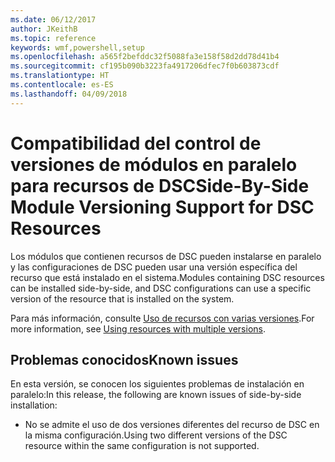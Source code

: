 ```yaml
---
ms.date: 06/12/2017
author: JKeithB
ms.topic: reference
keywords: wmf,powershell,setup
ms.openlocfilehash: a565f2befddc32f5088fa3e158f58d2dd78d41b4
ms.sourcegitcommit: cf195b090b3223fa4917206dfec7f0b603873cdf
ms.translationtype: HT
ms.contentlocale: es-ES
ms.lasthandoff: 04/09/2018
---
```

# <a name="side-by-side-module-versioning-support-for-dsc-resources"></a><span data-ttu-id="b2ca7-102">Compatibilidad del control de versiones de módulos en paralelo para recursos de DSC</span><span class="sxs-lookup"><span data-stu-id="b2ca7-102">Side-By-Side Module Versioning Support for DSC Resources</span></span>

<span data-ttu-id="b2ca7-103">Los módulos que contienen recursos de DSC pueden instalarse en paralelo y las configuraciones de DSC pueden usar una versión específica del recurso que está instalado en el sistema.</span><span class="sxs-lookup"><span data-stu-id="b2ca7-103">Modules containing DSC resources can be installed side-by-side, and DSC configurations can use a specific version of the resource that is installed on the system.</span></span>

<span data-ttu-id="b2ca7-104">Para más información, consulte [Uso de recursos con varias versiones](https://msdn.microsoft.com/powershell/dsc/sxsresource).</span><span class="sxs-lookup"><span data-stu-id="b2ca7-104">For more information, see [Using resources with multiple versions](https://msdn.microsoft.com/powershell/dsc/sxsresource).</span></span>

## <a name="known-issues"></a><span data-ttu-id="b2ca7-105">Problemas conocidos</span><span class="sxs-lookup"><span data-stu-id="b2ca7-105">Known issues</span></span>

<span data-ttu-id="b2ca7-106">En esta versión, se conocen los siguientes problemas de instalación en paralelo:</span><span class="sxs-lookup"><span data-stu-id="b2ca7-106">In this release, the following are known issues of side-by-side installation:</span></span>

-   <span data-ttu-id="b2ca7-107">No se admite el uso de dos versiones diferentes del recurso de DSC en la misma configuración.</span><span class="sxs-lookup"><span data-stu-id="b2ca7-107">Using two different versions of the DSC resource within the same configuration is not supported.</span></span>